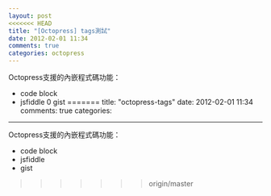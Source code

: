 ```yaml
---
layout: post
<<<<<<< HEAD
title: "[Octopress] tags測試"
date: 2012-02-01 11:34
comments: true
categories: octopress
---
```


Octopress支援的內嵌程式碼功能：
- code block
- jsfiddle
0 gist
=======
title: "octopress-tags"
date: 2012-02-01 11:34
comments: true
categories: 
---
Octopress支援的內嵌程式碼功能：
* code block
* jsfiddle
* gist
>>>>>>> origin/master
